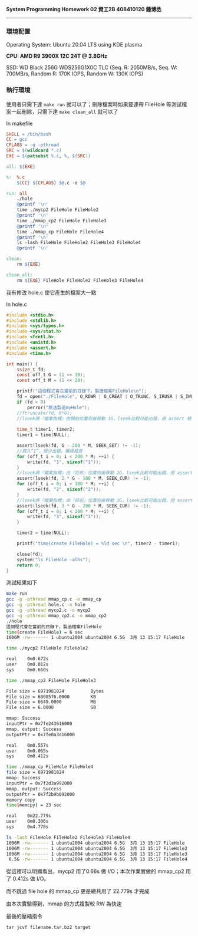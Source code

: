 **System Programming Homework 02  資工2B 408410120 鍾博丞**

-----------------------------------------

### 環境配置

Operating System: Ubuntu 20.04 LTS using KDE plasma

**CPU: AMD R9 3900X 12C 24T @ 3.8GHz**

SSD: WD Black 256G WDS256G1X0C TLC (Seq. R: 2050MB/s, Seq. W: 700MB/s, Random R: 170K IOPS, Random W: 130K IOPS)

### 執行環境

使用者只需下達 `make run` 就可以了；刪除檔案時如果要連帶 FileHole 等測試檔案一起刪除，只需下達 `make clean_all` 就可以了

In makefile

```makefile
SHELL = /bin/bash
CC = gcc
CFLAGS = -g -pthread
SRC = $(wildcard *.c)
EXE = $(patsubst %.c, %, $(SRC))

all: ${EXE}

%:	%.c
	${CC} ${CFLAGS} $@.c -o $@

run: all
	./hole
	@printf '\n'
	time ./mycp2 FileHole FileHole2
	@printf '\n'
	time ./mmap_cp2 FileHole FileHole3
	@printf '\n'
	time ./mmap_cp FileHole FileHole4
	@printf '\n'
	ls -lash FileHole FileHole2 FileHole3 FileHole4
	@printf '\n'

clean:
	rm ${EXE}

clean_all:
	rm ${EXE} FileHole FileHole2 FileHole3 FileHole4
```

我有修改 hole.c 使它產生的檔案大一點

In hole.c

```c
#include <stdio.h>
#include <stdlib.h>
#include <sys/types.h>
#include <sys/stat.h>
#include <fcntl.h>
#include <unistd.h>
#include <assert.h>
#include <time.h>

int main() {
	ssize_t fd;
	const off_t G = (1 << 30);
	const off_t M = (1 << 20);

	printf("這個程式會在當前的目錄下，製造檔案FileHole\n");
	fd = open("./FileHole", O_RDWR | O_CREAT | O_TRUNC, S_IRUSR | S_IWUSR);
	if (fd < 0)
		perror("無法製造myHole");
	//ftruncate(fd, 6*G);
	//lseek將『檔案指標』由開始位置向後移動 1G，lseek比較可能出錯，用 assert 檢查一下
    
	time_t timer1, timer2;
    timer1 = time(NULL);

	assert(lseek(fd, G - 200 * M, SEEK_SET) != -1);
	//寫入“1”，很少出錯，懶得檢查
	for (off_t i = 0; i < 200 * M; ++i) {
		write(fd, "1", sizeof("1"));
	}
	//lseek將『檔案指標』由『目前』位置向後移動 2G，lseek比較可能出錯，用 assert 檢查一下
	assert(lseek(fd, 2 * G - 100 * M, SEEK_CUR) != -1);
	for (off_t i = 0; i < 100 * M; ++i) {
		write(fd, "2", sizeof("2"));
	}
	//lseek將『檔案指標』由『目前』位置向後移動 3G，lseek比較可能出錯，用 assert 檢查一下
	assert(lseek(fd, 3 * G - 200 * M, SEEK_CUR) != -1);
	for (off_t i = 0; i < 200 * M; ++i) {
		write(fd, "3", sizeof("3"));
	}

	timer2 = time(NULL);

    printf("time(create FileHole) = %ld sec \n", timer2 - timer1);

	close(fd);
	system("ls FileHole -alhs");
	return 0;
}
```

測試結果如下

```bash
make run
gcc -g -pthread mmap_cp.c -o mmap_cp
gcc -g -pthread hole.c -o hole
gcc -g -pthread mycp2.c -o mycp2
gcc -g -pthread mmap_cp2.c -o mmap_cp2
./hole
這個程式會在當前的目錄下，製造檔案FileHole
time(create FileHole) = 6 sec 
1006M -rw------- 1 ubuntu2004 ubuntu2004 6.5G  3月 13 15:17 FileHole

time ./mycp2 FileHole FileHole2

real    0m0.672s
user    0m0.012s
sys     0m0.660s

time ./mmap_cp2 FileHole FileHole3

File size = 6971981824          Bytes
File size = 6808576.0000        KB
File size = 6649.0000           MB
File size = 6.0000              GB

mmap: Success
inputPtr = 0x7fe243616000
mmap, output: Success
outputPtr = 0x7fe0a3d16000

real    0m0.557s
user    0m0.065s
sys     0m0.412s

time ./mmap_cp FileHole FileHole4
file size = 6971981824
mmap: Success
inputPtr = 0x7f2d3a992000
mmap, output: Success
outputPtr = 0x7f2b9b092000
memory copy
time(memcpy) = 23 sec 

real    0m22.779s
user    0m0.306s
sys     0m4.778s

ls -lash FileHole FileHole2 FileHole3 FileHole4
1006M -rw------- 1 ubuntu2004 ubuntu2004 6.5G  3月 13 15:17 FileHole
1006M -rw------- 1 ubuntu2004 ubuntu2004 6.5G  3月 13 15:17 FileHole2
1006M -rw------- 1 ubuntu2004 ubuntu2004 6.5G  3月 13 15:17 FileHole3
 6.5G -rw------- 1 ubuntu2004 ubuntu2004 6.5G  3月 13 15:17 FileHole4
```

從這裡可以明顯看出，mycp2 用了0.66s 做 I/O；本次作業實做的 mmap_cp2 用了 0.412s 做 I/O。

而不跳過 file hole 的 mmap_cp 更是總共用了 22.779s 才完成

由本次實驗得到，mmap 的方式複製較 RW 為快速



最後的壓縮指令

`tar jcvf filename.tar.bz2 target`